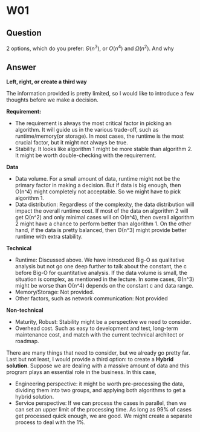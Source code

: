 

# W01

## Question

2 options, which do you prefer: $Θ(n^3)$, or $Ο(n^4)$ and $Ω(n^2)$. And why



## Answer

**Left, right, or create a third way**



The information provided is pretty limited, so I would like to introduce a few thoughts before we make a decision. 



**Requirement:** 

- The requirement is always the most critical factor in picking an algorithm. It will guide us in the various trade-off, such as runtime/memory(or storage). In most cases, the runtime is the most crucial factor, but it might not always be true. 
- Stability. It looks like algorithm 1 might be more stable than algorithm 2. It might be worth double-checking with the requirement. 

**Data**

- Data volume. For a small amount of data, runtime might not be the primary factor in making a decision.  But if data is big enough, then Ο(n^4) might completely not acceptable. So we might have to pick algorithm 1. 
- Data distribution: Regardless of the complexity, the data distribution will impact the overall runtime cost.  If most of the data on algorithm 2 will get Ω(n^2) and only minimal cases will on Ο(n^4), then overall algorithm 2 might have a chance to perform better than algorithm 1. On the other hand, if the data is pretty balanced, then Θ(n^3) might provide better runtime with extra stability. 

**Technical** 

- Runtime: Discussed above. We have introduced Big-O as qualitative analysis but not go one deep further to talk about the constant, the c before Big-O for quantitative analysis. If the data volume is small, the situation is complex, as mentioned in the lecture. In some cases, Θ(n^3) might be worse than Ο(n^4) depends on the constant c and data range. 
- Memory/Storage: Not provided. 
- Other factors, such as network communication: Not provided

**Non-technical** 

- Maturity, Robust: Stability might be a perspective we need to consider. 
- Overhead cost. Such as easy to development and test, long-term maintenance cost, and match with the current technical architect or roadmap. 



There are many things that need to consider, but we already go pretty far.  Last but not least, I would provide a third option: to create a **Hybrid solution**. Suppose we are dealing with a massive amount of data and this program plays an essential role in the business. In this case, 

- Engineering perspective: it might be worth pre-processing the data, dividing them into two groups, and applying both algorithms to get a hybrid solution. 
- Service perspective: If we can process the cases in parallel, then we can set an upper limit of the processing time. As long as 99% of cases get processed quick enough, we are good. We might create a separate process to deal with the 1%. 